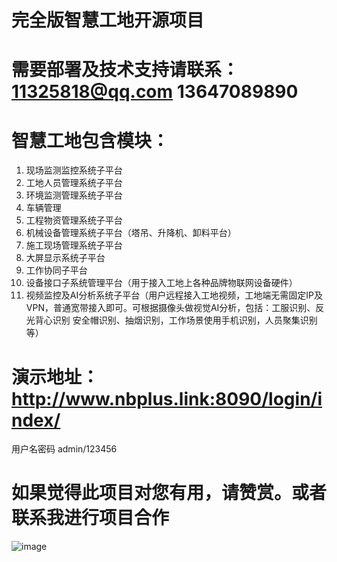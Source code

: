 # 完全版智慧工地开源项目
# 需要部署及技术支持请联系：11325818@qq.com  13647089890
# 智慧工地包含模块：
  1. 现场监测监控系统子平台
  2. 工地人员管理系统子平台
  3. 环境监测管理系统子平台
  4. 车辆管理
  5. 工程物资管理系统子平台
  6. 机械设备管理系统子平台（塔吊、升降机、卸料平台）
  7. 施工现场管理系统子平台
  8. 大屏显示系统子平台
  9. 工作协同子平台
  10. 设备接口子系统管理平台（用于接入工地上各种品牌物联网设备硬件）
  11. 视频监控及AI分析系统子平台（用户远程接入工地视频，工地端无需固定IP及VPN，普通宽带接入即可。可根据摄像头做视觉AI分析，包括：工服识别、反光背心识别
  安全帽识别、抽烟识别，工作场景使用手机识别，人员聚集识别等）
 
 # 演示地址：http://www.nbplus.link:8090/login/index/
 用户名密码 admin/123456

# 如果觉得此项目对您有用，请赞赏。或者联系我进行项目合作
![image](https://user-images.githubusercontent.com/38596601/111937017-ddf54900-8b01-11eb-89c9-b8342ef2b26f.png)

